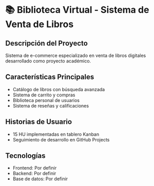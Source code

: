 # 📚 Biblioteca Virtual - Sistema de Venta de Libros

## Descripción del Proyecto
Sistema de e-commerce especializado en venta de libros digitales desarrollado como proyecto académico.

## Características Principales
- Catálogo de libros con búsqueda avanzada
- Sistema de carrito y compras
- Biblioteca personal de usuarios
- Sistema de reseñas y calificaciones

## Historias de Usuario
- 15 HU implementadas en tablero Kanban
- Seguimiento de desarrollo en GitHub Projects

## Tecnologías
- Frontend: Por definir
- Backend: Por definir
- Base de datos: Por definir
